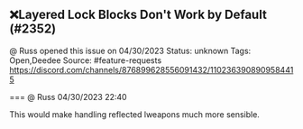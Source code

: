 ## ❌Layered Lock Blocks Don't Work by Default (#2352)
@ Russ opened this issue on 04/30/2023
Status: unknown
Tags: Open,Deedee
Source: #feature-requests https://discord.com/channels/876899628556091432/1102363908909584415


=== @ Russ 04/30/2023 22:40

This would make handling reflected lweapons much more sensible.

